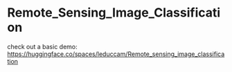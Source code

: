# Remote_Sensing_Image_Classification

check out a basic demo: https://huggingface.co/spaces/leduccam/Remote_sensing_image_classification
